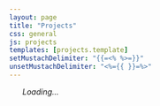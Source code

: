 ```yaml
---
layout: page
title: "Projects"
css: general
js: projects
templates: [projects.template]
setMustachDelimiter: "{{=<% %>=}}"
unsetMustachDelimiter: "<%={{ }}=%>"
---
```


<ul id="projects">
	<em>Loading...</em>
</ul>
